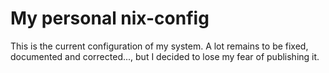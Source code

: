 # My personal nix-config

This is the current configuration of my system. A lot remains to be fixed,
documented and corrected..., but I decided to lose my fear of publishing
it.
